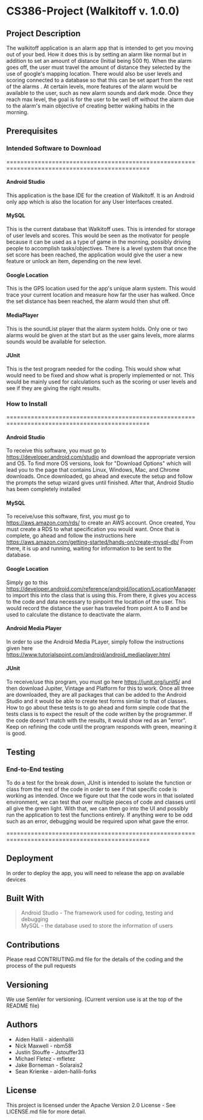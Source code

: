 # CS386-Project (Walkitoff v. 1.0.0)

## Project Description

The walkitoff application is an alarm app that is intended to get you moving out of your bed. 
How it does this is by setting an alarm like normal but in addition to set an amount of distance (Initial being 500 ft). 
When the alarm goes off, the user must travel the amount of distance they selected by the use of google's mapping location. 
There would also be user levels and scoring connected to a database so that this can be set apart from the rest of the alarms . 
At certain levels, more features of the alarm would be available to the user, such as new alarm sounds and dark mode. 
Once they reach max level, the goal is for the user to be well off without the alarm due to the alarm's main objective of creating better waking habits in the morning.

## Prerequisites

### Intended Software to Download
===============================================================================================
#### Android Studio
This application is the base IDE for the creation of Walkitoff. It is an Android only app which is also the location for any User Interfaces created.

#### MySQL
This is the current database that Walkitoff uses. This is intended for storage of user levels and scores. 
This would be seen as the motivator for people because it can be used as a type of game in the morning, possibly driving people to accomplish tasks/objectives. 
There is a level system that once the set score has been reached, the application would give the user a new feature or unlock an item, depending on the new level.

#### Google Location
This is the GPS location used for the app's unique alarm system. This would trace your current location and measure how far the user has walked.
Once the set distance has been reached, the alarm would then shut off.

#### MediaPlayer
This is the soundList player that the alarm system holds.
Only one or two alarms would be given at the start but as the user gains levels, more alarms sounds would be available for selection.

#### JUnit
This is the test program needed for the coding. This would show what would need to be fixed and show what is properly implemented or not. 
This would be mainly used for calculations such as the scoring or user levels and see if they are giving the right results.

### How to Install
===============================================================================================
#### Android Studio
To receive this software, you must go to https://developer.android.com/studio and download the appropriate version and OS.
To find more OS versions, look for "Download Options" which will lead you to the page that contains Linux, Windows, Mac, and Chrome downloads.
Once downloaded, go ahead and execute the setup and follow the prompts the setup wizard gives until finished. 
After that, Android Studio has been completely installed

#### MySQL
To receive/use this software, first, you must go to  https://aws.amazon.com/rds/ to create an AWS account. 
Once created, You must create a RDS to what specification you would want. 
Once that is complete, go ahead and follow the instructions here https://aws.amazon.com/getting-started/hands-on/create-mysql-db/
From there, it is up and running, waiting for information to be sent to the database.

#### Google Location
Simply go to this https://developer.android.com/reference/android/location/LocationManager to import this into the class that is using this.
From there, it gives you access to the code and data necessary to pinpoint the location of the user. 
This would record the distance the user has traveled from point A to B and be used to calculate the distance to deactivate the alarm.

#### Android Media Player
In order to use the Android Media PLayer, simply follow the instructions given here https://www.tutorialspoint.com/android/android_mediaplayer.html

#### JUnit
To receive/use this program, you must go here https://junit.org/junit5/ and then download Jupiter, Vintage and Platform for this to work. 
Once all three are downloaded, they are all packages that can be added to the Android Studio and it would be able to create test forms similar to that of classes.
How to go about these tests is to go ahead and form simple code that the tests class is to expect the result of the code written by the programmer.
If the code doesn't match with the results, it would show red as an "error". Keep on refining the code until the program responds with green, meaning it is good.

## Testing

### End-to-End testing
To do a test for the break down, JUnit is intended to isolate the function or class from the rest of the code in order to see if that specific code is working as intended. 
Once we figure out that the code wors in that isolated environment, we can test that over multiple pieces of code and classes until all give the green light. 
With that, we can then go into the UI and possibly run the application to test the functions entirely. If anything were to be odd such as an error, debugging would be required upon what gave the error.

===============================================================================================
## Deployment
In order to deploy the app, you will need to release the app on available devices

## Built With
> Android Studio - The framework used for coding, testing and debugging\
> MySQL - the database used to store the information of users

## Contributions
Please read CONTRIUTING.md file for the details of the coding and the process of the pull requests

## Versioning
We use SemVer for versioning. (Current version use is at the top of the README file) 

## Authors
- Aiden Halili - aidenhalili
- Nick Maxwell - nbm58
- Justin Stouffe - Jstouffer33
- Michael Fletez - mfletez
- Jake Borneman - Solarais2
- Sean Krienke - aiden-halili-forks

## License
This project is licensed under the Apache Version 2.0 License - See LICENSE.md file for more detail.


